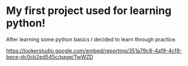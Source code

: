 # My first project used for learning python!

After learning some python basics I decided to learn through practice. 

https://lookerstudio.google.com/embed/reporting/351a79c8-4af9-4cf8-bece-dc0cb2ed545c/page/TwWZD
